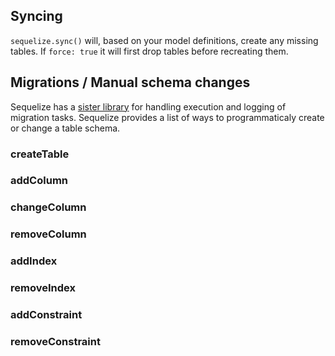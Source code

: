 ## Syncing

`sequelize.sync()` will, based on your model definitions, create any missing tables.
If `force: true` it will first drop tables before recreating them.

## Migrations / Manual schema changes

Sequelize has a [sister library](https://github.com/sequelize/umzug) for handling execution and logging of migration tasks.
Sequelize provides a list of ways to programmaticaly create or change a table schema.

### createTable

### addColumn

### changeColumn

### removeColumn

### addIndex

### removeIndex

### addConstraint

### removeConstraint
